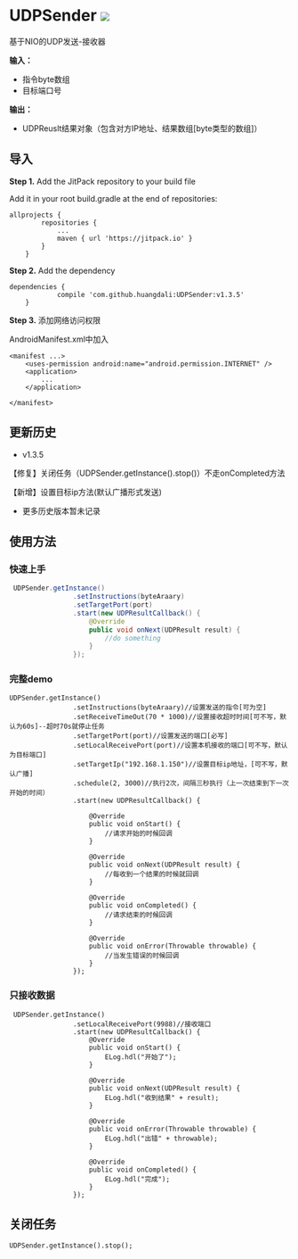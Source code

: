 # UDPSender  [![](https://jitpack.io/v/huangdali/UDPSender.svg)](https://jitpack.io/#huangdali/UDPSender)

基于NIO的UDP发送-接收器

**输入：**

- 指令byte数组
- 目标端口号

**输出：**

- UDPReuslt结果对象（包含对方IP地址、结果数组[byte类型的数组]）


## 导入

**Step 1.** Add the JitPack repository to your build file

Add it in your root build.gradle at the end of repositories:

```
allprojects {
		repositories {
			...
			maven { url 'https://jitpack.io' }
		}
	}
```

**Step 2.** Add the dependency

```
dependencies {
	        compile 'com.github.huangdali:UDPSender:v1.3.5'
	}
```


**Step 3.** 添加网络访问权限

AndroidManifest.xml中加入

```
<manifest ...>
    <uses-permission android:name="android.permission.INTERNET" />
    <application>
        ...
    </application>

</manifest>
```

## 更新历史

- v1.3.5

【修复】关闭任务（UDPSender.getInstance().stop()）不走onCompleted方法

【新增】设置目标ip方法(默认广播形式发送)

- 更多历史版本暂未记录

## 使用方法

### 快速上手

```java
 UDPSender.getInstance()
                .setInstructions(byteAraary)
                .setTargetPort(port)
                .start(new UDPResultCallback() {
                    @Override
                    public void onNext(UDPResult result) {
                        //do something
                    }
                });
```

### 完整demo

```
UDPSender.getInstance()
                .setInstructions(byteAraary)//设置发送的指令[可为空]
                .setReceiveTimeOut(70 * 1000)//设置接收超时时间[可不写，默认为60s]--超时70s就停止任务
                .setTargetPort(port)//设置发送的端口[必写]
                .setLocalReceivePort(port)//设置本机接收的端口[可不写，默认为目标端口]
                .setTargetIp("192.168.1.150")//设置目标ip地址，[可不写，默认广播]
                .schedule(2, 3000)//执行2次，间隔三秒执行（上一次结束到下一次开始的时间）
                .start(new UDPResultCallback() {

                    @Override
                    public void onStart() {
                        //请求开始的时候回调
                    }

                    @Override
                    public void onNext(UDPResult result) {
                        //每收到一个结果的时候就回调
                    }

                    @Override
                    public void onCompleted() {
                        //请求结束的时候回调
                    }

                    @Override
                    public void onError(Throwable throwable) {
                        //当发生错误的时候回调
                    }
                });
```

### 只接收数据

```
 UDPSender.getInstance()
                .setLocalReceivePort(9988)//接收端口
                .start(new UDPResultCallback() {
                    @Override
                    public void onStart() {
                        ELog.hdl("开始了");
                    }

                    @Override
                    public void onNext(UDPResult result) {
                        ELog.hdl("收到结果" + result);
                    }

                    @Override
                    public void onError(Throwable throwable) {
                        ELog.hdl("出错" + throwable);
                    }

                    @Override
                    public void onCompleted() {
                        ELog.hdl("完成");
                    }
                });
```


## 关闭任务

```
UDPSender.getInstance().stop();
```